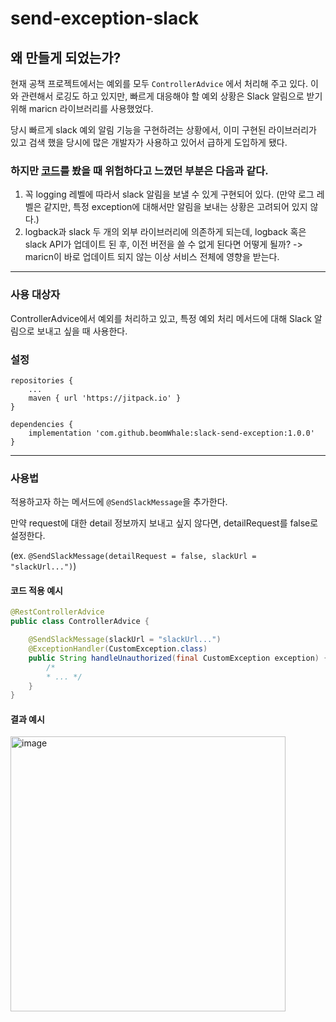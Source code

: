 # send-exception-slack

## 왜 만들게 되었는가?

현재 공책 프로젝트에서는 예외를 모두 `ControllerAdvice` 에서 처리해 주고 있다. 이와 관련해서 로깅도 하고 있지만, 빠르게 대응해야 할 예외 상황은 Slack 알림으로 받기 위해 maricn 라이브러리를 사용했었다.

당시 빠르게 slack 예외 알림 기능을 구현하려는 상황에서, 이미 구현된 라이브러리가 있고 검색 했을 당시에 많은 개발자가 사용하고 있어서 급하게 도입하게 됐다.

### **하지만 [코드](https://github.com/maricn/logback-slack-appender/blob/master/src/main/java/com/github/maricn/logback/SlackAppender.java)를 봤을 때 위험하다고 느꼈던 부분은 다음과 같다.**

1. 꼭 logging 레벨에 따라서 slack 알림을 보낼 수 있게 구현되어 있다. (만약 로그 레벨은 같지만, 특정 exception에 대해서만 알림을 보내는 상황은 고려되어 있지 않다.)
2. logback과 slack 두 개의 외부 라이브러리에 의존하게 되는데, logback 혹은 slack API가 업데이트 된 후, 이전 버전을 쓸 수 없게 된다면 어떻게 될까? -> maricn이 바로 업데이트 되지 않는 이상 서비스 전체에 영향을 받는다.

----
### 사용 대상자

ControllerAdvice에서 예외를 처리하고 있고, 특정 예외 처리 메서드에 대해 Slack 알림으로 보내고 싶을 때 사용한다.

### 설정

```
repositories {
    ...
    maven { url 'https://jitpack.io' }
}

dependencies {
    implementation 'com.github.beomWhale:slack-send-exception:1.0.0'
}
```

----

### 사용법

적용하고자 하는 메서드에 `@SendSlackMessage`을 추가한다.

만약 request에 대한 detail 정보까지 보내고 싶지 않다면, detailRequest를 false로 설정한다. 

(ex. `@SendSlackMessage(detailRequest = false, slackUrl = "slackUrl...")`)

#### 코드 적용 예시
```java
@RestControllerAdvice
public class ControllerAdvice {

    @SendSlackMessage(slackUrl = "slackUrl...")
    @ExceptionHandler(CustomException.class)
    public String handleUnauthorized(final CustomException exception) {
        /*
        * ... */
    }
}
```
#### 결과 예시
<img width="440" alt="image" src="https://user-images.githubusercontent.com/48307960/186996789-0f838ea3-cb2a-4553-9258-f8351b0c7339.png">
